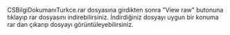 CSBilgiDokumanıTurkce.rar dosyasına girdikten sonra "View raw" butonuna tıklayıp rar dosyasını indirebilirsiniz. İndirdiğiniz dosyayı uygun bir konuma rar dan çıkarıp dosyayı görüntüleyebilirsiniz.
